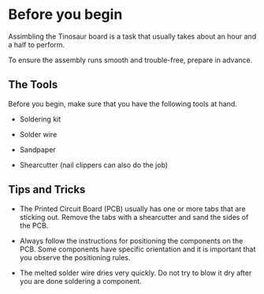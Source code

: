 # Before you begin



Assimbling the Tinosaur board is a task that usually takes about an hour and a half to perform. 



To ensure the assembly runs smooth and trouble-free, prepare in advance.



## The Tools

Before you begin, make sure that you have the following tools at hand.

* Soldering kit 

* Solder wire

* Sandpaper

* Shearcutter (nail clippers can also do the job)




## Tips and Tricks

* The Printed Circuit Board (PCB) usually has one or more tabs that are sticking out. Remove the tabs  with a shearcutter and sand the sides of the PCB.

* Always follow the instructions for positioning the components on the PCB. Some components have specific orientation and it is important that you observe the positioning rules.

* The melted solder wire dries very quickly. Do not try to blow it dry after you are done soldering a component.







